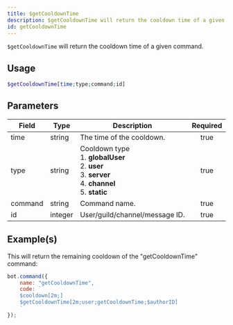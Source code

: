 ```yaml
---
title: $getCooldownTime
description: $getCooldownTime will return the cooldown time of a given command.
id: getCooldownTime
---
```


`$getCooldownTime` will return the cooldown time of a given command.

## Usage

```php
$getCooldownTime[time;type;command;id]
```

## Parameters

| Field   | Type    | Description                                                                                                               | Required |
| ------- | ------- | ------------------------------------------------------------------------------------------------------------------------- | :------: |
| time    | string  | The time of the cooldown.                                                                                                 |   true   |
| type    | string  | Cooldown type <br /> 1. **globalUser** <br /> 2. **user** <br /> 3. **server** <br /> 4. **channel** <br /> 5. **static** |   true   |
| command | string  | Command name.                                                                                                              |   true   |
| id      | integer | User/guild/channel/message ID.                                                                                            |   true   |

## Example(s)

This will return the remaining cooldown of the "getCooldownTime" command:

```javascript
bot.command({
    name: "getCooldownTime",
    code: `
    $cooldown[2m;]
    $getCooldownTime[2m;user;getCooldownTime;$authorID]
    `
});
```